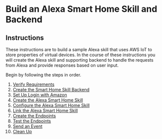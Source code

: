 # Build an Alexa Smart Home Skill and Backend



## Instructions

These instructions are to build a sample Alexa skill that uses AWS IoT to store properties of virtual devices. In the course of these instructions you will create the Alexa skill and supporting backend to handle the requests from Alexa and provide responses based on user input.

Begin by following the steps in order.


1. [Verify Requirements](01-verify-requirements.md)
2. [Create the Smart Home Skill Backend](02-create-the-backend.md)
3. [Set Up Login with Amazon](03-setup-lwa.md)
4. [Create the Alexa Smart Home Skill](04-create-skill-smarthome.md)
5. [Configure the Alexa Smart Home Skill](05-configure-skill-smarthome.md)
6. [Link the Alexa Smart Home Skill](06-link-skill-smarthome.md)
7. [Create the Endpoints](07-create-endpoints.md)
8. [Test the Endpoints](08-test-endpoints.md)
9. [Send an Event](09-send-an-event.md)
10. [Clean Up](10-cleanup.md)